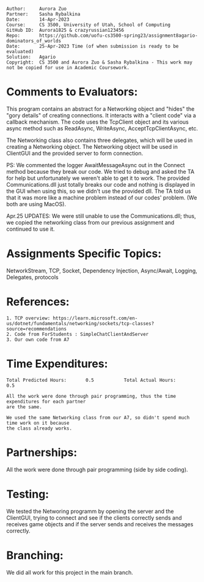 ```
Author:     Aurora Zuo
Partner:    Sasha Rybalkina
Date:       14-Apr-2023
Course:     CS 3500, University of Utah, School of Computing
GitHub ID:  Aurora1825 & crazyrussian123456
Repo:       https://github.com/uofu-cs3500-spring23/assignment8agario-dominators_of_worlds
Date:       25-Apr-2023 Time (of when submission is ready to be evaluated)
Solution:   Agario
Copyright:  CS 3500 and Aurora Zuo & Sasha Rybalkina - This work may not be copied for use in Academic Coursework.
```

# Comments to Evaluators:

This program contains an abstract for a Networking object and "hides" the "gory details"
of creating connections. It interacts with a "client code" via a callback mechanism.
The code uses the TcpClient object and its various async method such as ReadAsync,
WriteAsync, AcceptTcpClientAsync, etc.

The Networking class also contains three delegates, which will be used in creating a
Networking object. The Networking object will be used in ClientGUI and the provided 
server to form connection.

PS: We commented the logger AwaitMessageAsync out in the Connect method because they break
our code. We tried to debug and asked the TA for help but unfortunately we weren't 
able to get it to work. The provided Communications.dll just totally breaks our code 
and nothing is displayed in the GUI when using this, so we didn't use the provided dll.
The TA told us that it was more like a machine problem instead of our codes' problem. 
(We both are using MacOS).

Apr.25 UPDATES:
We were still unable to use the Communications.dll; thus, we copied the networking class 
from our previous assignment and continued to use it.

# Assignments Specific Topics:

NetworkStream, TCP, Socket, Dependency Injection, Async/Await, Logging, Delegates, protocols

# References:

    1. TCP overview: https://learn.microsoft.com/en-us/dotnet/fundamentals/networking/sockets/tcp-classes?source=recommendations
    2. Code from ForStudents : SimpleChatClientAndServer
    3. Our own code from A7

# Time Expenditures:

    Total Predicted Hours:       0.5           Total Actual Hours:           0.5

    All the work were done through pair programming, thus the time expenditures for each partner
    are the same.
    
    We used the same Networking class from our A7, so didn't spend much time work on it because 
    the class already works.


# Partnerships:

All the work were done through pair programming (side by side coding).

# Testing:

We tested the Networing programm by opening the server and the ClientGUI, trying to connect and see 
if the clients correctly sends and receives game objects and if the server sends and receives the 
messages correctly.

# Branching:

We did all work for this project in the main branch.
